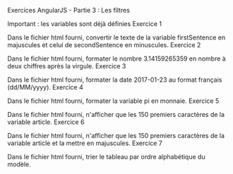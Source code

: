 Exercices AngularJS - Partie 3 : Les filtres

Important : les variables sont déjà définies
Exercice 1

Dans le fichier html fourni, convertir le texte de la variable firstSentence en majuscules et celui de secondSentence en minuscules.
Exercice 2

Dans le fichier html fourni, formater le nombre 3.14159265359 en nombre à deux chiffres après la virgule.
Exercice 3

Dans le fichier html fourni, formater la date 2017-01-23 au format français (dd/MM/yyyy).
Exercice 4

Dans le fichier html fourni, formater la variable pi en monnaie.
Exercice 5

Dans le fichier html fourni, n'afficher que les 150 premiers caractères de la variable article.
Exercice 6

Dans le fichier html fourni, n'afficher que les 150 premiers caractères de la variable article et la mettre en majuscules.
Exercice 7

Dans le fichier html fourni, trier le tableau par ordre alphabétique du modèle.
